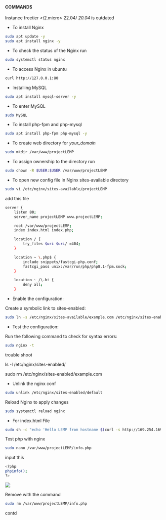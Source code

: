 #### COMMANDS

Instance freetier <t2.micro> 22.04/ *20.04* is outdated

- To install Nginx

```sh
sudo apt update -y
sudo apt install nginx -y
```

- To check the status of the Nginx run

```sh
sudo systemctl status nginx
```

- To access Nginx in ubuntu

```sh
curl http://127.0.0.1:80
```

- Installing MySQL

```sh
sudo apt install mysql-server -y
```

- To enter MySQL

```sh
sudo MySQL
```

- To install php-fpm and php-mysql

```sh
sudo apt install php-fpm php-mysql -y
```

- To create web directory for *your_domain* 

```sh
sudo mkdir /var/www/projectLEMP
```

- To assign ownership to the directory run

```sh
sudo chown -R $USER:$USER /var/www/projectLEMP
```

- To open new config file in Nginx sites-available directory

```sh
sudo vi /etc/nginx/sites-available/projectLEMP
```

add this file

```sh
server {
    listen 80;
    server_name projectLEMP www.projectLEMP;

    root /var/www/projectLEMP;
    index index.html index.php;

    location / {
        try_files $uri $uri/ =404;
    }

    location ~ \.php$ {
        include snippets/fastcgi-php.conf;
        fastcgi_pass unix:/var/run/php/php8.1-fpm.sock;
    }

    location ~ /\.ht {
        deny all;
    }
```

- Enable the configuration:

Create a symbolic link to sites-enabled:

```sh
sudo ln -s /etc/nginx/sites-available/example.com /etc/nginx/sites-enabled/
```

- Test the configuration:

Run the following command to check for syntax errors:

```sh
sudo nginx -t
```

trouble shoot

ls -l /etc/nginx/sites-enabled/

sudo rm /etc/nginx/sites-enabled/example.com


- Unlink the nginx conf

```sh
sudo unlink /etc/nginx/sites-enabled/default
```

Reload Nginx to apply changes

```sh
sudo systemctl reload nginx
```

- For index.html File

```sh
sudo sh -c "echo 'Hello LEMP from hostname $(curl -s http://169.254.169.254/latest/meta-data/public-hostname) with public IP $(curl -s http://169.254.169.254/latest/meta-data/public-ipv4)' > /var/www/projectLEMP/index.html"
```

Test php with nginx

```sh
sudo nano /var/www/projectLEMP/info.php
```

input this

```sh
<?php
phpinfo();
?>
```


![](https://github.com/UzonduEgbombah/server-gh/assets/137091610/f6c390d3-a554-42c7-bf97-11e0e36bd736)


Remove with the command

```sh
sudo rm /var/www/projectLEMP/info.php
```

contd
